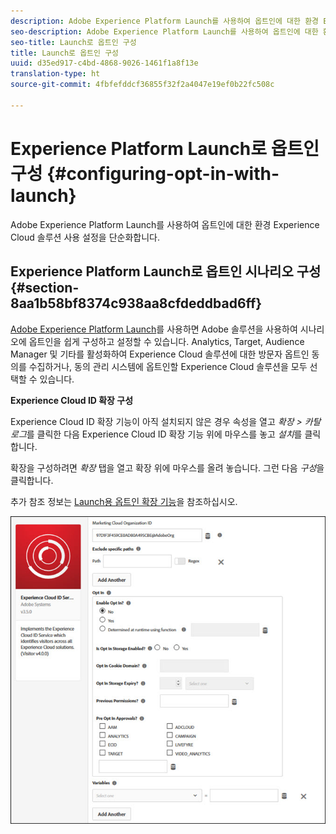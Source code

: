 ```yaml
---
description: Adobe Experience Platform Launch를 사용하여 옵트인에 대한 환경 Experience Cloud 솔루션 사용 설정을 단순화합니다.
seo-description: Adobe Experience Platform Launch를 사용하여 옵트인에 대한 환경 Experience Cloud 솔루션 사용 설정을 단순화합니다.
seo-title: Launch로 옵트인 구성
title: Launch로 옵트인 구성
uuid: d35ed917-c4bd-4868-9026-1461f1a8f13e
translation-type: ht
source-git-commit: 4fbfefddcf36855f32f2a4047e19ef0b22fc508c

---
```



# Experience Platform Launch로 옵트인 구성 {#configuring-opt-in-with-launch}

Adobe Experience Platform Launch를 사용하여 옵트인에 대한 환경 Experience Cloud 솔루션 사용 설정을 단순화합니다.

## Experience Platform Launch로 옵트인 시나리오 구성 {#section-8aa1b58bf8374c938aa8cfdeddbad6ff}

[Adobe Experience Platform Launch](https://docs.adobelaunch.com/)를 사용하면 Adobe 솔루션을 사용하여 시나리오에 옵트인을 쉽게 구성하고 설정할 수 있습니다. Analytics, Target, Audience Manager 및 기타를 활성화하여 Experience Cloud 솔루션에 대한 방문자 옵트인 동의를 수집하거나, 동의 관리 시스템에 옵트인할 Experience Cloud 솔루션을 모두 선택할 수 있습니다.

**Experience Cloud ID 확장 구성**

Experience Cloud ID 확장 기능이 아직 설치되지 않은 경우 속성을 열고 *확장 &gt; 카탈로그*를 클릭한 다음 Experience Cloud ID 확장 기능 위에 마우스를 놓고 *설치*&#x200B;를 클릭합니다.

확장을 구성하려면 *확장* 탭을 열고 확장 위에 마우스를 올려 놓습니다. 그런 다음 *구성*&#x200B;을 클릭합니다.

추가 참조 정보는 [Launch용 옵트인 확장 기능](https://docs.adobelaunch.com/extension-reference/web/experience-cloud-id-service-extension)을 참조하십시오.

![](assets/optin-launch.jpg)

